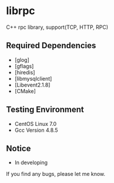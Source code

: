 # librpc

C++ rpc library, support(TCP, HTTP, RPC)

## Required Dependencies
* [glog]
* [gflags]
* [hiredis]
* [libmysqlclient]
* [Libevent2.1.8]
* [CMake]

## Testing Environment
* CentOS Linux 7.0
* Gcc Version 4.8.5

## Notice
* In developing

If you find any bugs, please let me know.
